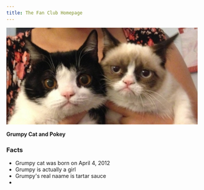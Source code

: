 ```yaml
---
title: The Fan Club Homepage
---
```




![Grumpy and Pokey ...awesome](images/grumpy-and-pokey.jpg "Our favorite cats")

**Grumpy Cat and Pokey**

### Facts
* Grumpy cat was born on April 4, 2012
* Grumpy is actually a girl
* Grumpy's real naame is tartar sauce
* 
